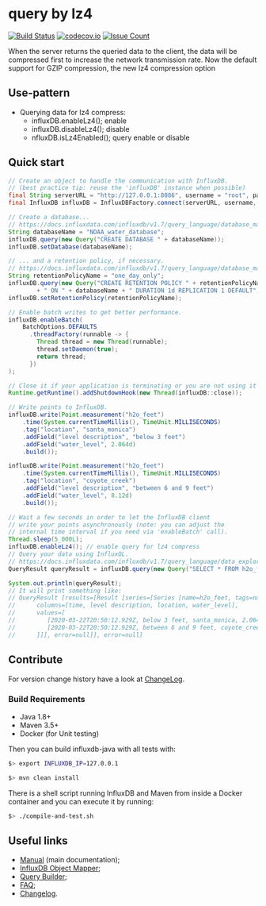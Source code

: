 # query by lz4 

[![Build Status](https://github.com/influxdata/influxdb-java/workflows/master/badge.svg)](https://github.com/influxdata/influxdb-java/actions)
[![codecov.io](http://codecov.io/github/influxdata/influxdb-java/coverage.svg?branch=master)](http://codecov.io/github/influxdata/influxdb-java?branch=master)
[![Issue Count](https://codeclimate.com/github/influxdata/influxdb-java/badges/issue_count.svg)](https://codeclimate.com/github/influxdata/influxdb-java)

When the server returns the queried data to the client, the data will be compressed first to increase the network transmission rate.  Now the default support for GZIP compression, the new lz4 compression option


## Use-pattern

* Querying data for lz4 compress:
  * influxDB.enableLz4(); enable
  * influxDB.disableLz4(); disable
  * nfluxDB.isLz4Enabled(); query enable or disable


## Quick start

```Java
// Create an object to handle the communication with InfluxDB.
// (best practice tip: reuse the 'influxDB' instance when possible)
final String serverURL = "http://127.0.0.1:8086", username = "root", password = "root";
final InfluxDB influxDB = InfluxDBFactory.connect(serverURL, username, password);

// Create a database...
// https://docs.influxdata.com/influxdb/v1.7/query_language/database_management/
String databaseName = "NOAA_water_database";
influxDB.query(new Query("CREATE DATABASE " + databaseName));
influxDB.setDatabase(databaseName);

// ... and a retention policy, if necessary.
// https://docs.influxdata.com/influxdb/v1.7/query_language/database_management/
String retentionPolicyName = "one_day_only";
influxDB.query(new Query("CREATE RETENTION POLICY " + retentionPolicyName
        + " ON " + databaseName + " DURATION 1d REPLICATION 1 DEFAULT"));
influxDB.setRetentionPolicy(retentionPolicyName);

// Enable batch writes to get better performance.
influxDB.enableBatch(
    BatchOptions.DEFAULTS
      .threadFactory(runnable -> {
        Thread thread = new Thread(runnable);
        thread.setDaemon(true);
        return thread;
      })
);

// Close it if your application is terminating or you are not using it anymore.
Runtime.getRuntime().addShutdownHook(new Thread(influxDB::close));

// Write points to InfluxDB.
influxDB.write(Point.measurement("h2o_feet")
    .time(System.currentTimeMillis(), TimeUnit.MILLISECONDS)
    .tag("location", "santa_monica")
    .addField("level description", "below 3 feet")
    .addField("water_level", 2.064d)
    .build());

influxDB.write(Point.measurement("h2o_feet")
    .time(System.currentTimeMillis(), TimeUnit.MILLISECONDS)
    .tag("location", "coyote_creek")
    .addField("level description", "between 6 and 9 feet")
    .addField("water_level", 8.12d)
    .build());

// Wait a few seconds in order to let the InfluxDB client
// write your points asynchronously (note: you can adjust the
// internal time interval if you need via 'enableBatch' call).
Thread.sleep(5_000L);
influxDB.enableLz4(); // enable query for lz4 compress
// Query your data using InfluxQL.
// https://docs.influxdata.com/influxdb/v1.7/query_language/data_exploration/#the-basic-select-statement
QueryResult queryResult = influxDB.query(new Query("SELECT * FROM h2o_feet"));

System.out.println(queryResult);
// It will print something like:
// QueryResult [results=[Result [series=[Series [name=h2o_feet, tags=null,
//      columns=[time, level description, location, water_level],
//      values=[
//         [2020-03-22T20:50:12.929Z, below 3 feet, santa_monica, 2.064],
//         [2020-03-22T20:50:12.929Z, between 6 and 9 feet, coyote_creek, 8.12]
//      ]]], error=null]], error=null]
```

## Contribute

For version change history have a look at [ChangeLog](https://github.com/influxdata/influxdb-java/blob/master/CHANGELOG.md).

### Build Requirements

* Java 1.8+
* Maven 3.5+
* Docker (for Unit testing)

Then you can build influxdb-java with all tests with:

```bash
$> export INFLUXDB_IP=127.0.0.1

$> mvn clean install

```

There is a shell script running InfluxDB and Maven from inside a Docker container and you can execute it by running:

```bash
$> ./compile-and-test.sh
```

## Useful links

* [Manual](MANUAL.md) (main documentation);
* [InfluxDB Object Mapper](INFLUXDB_MAPPER.md);
* [Query Builder](QUERY_BUILDER.md);
* [FAQ](FAQ.md);
* [Changelog](CHANGELOG.md).


